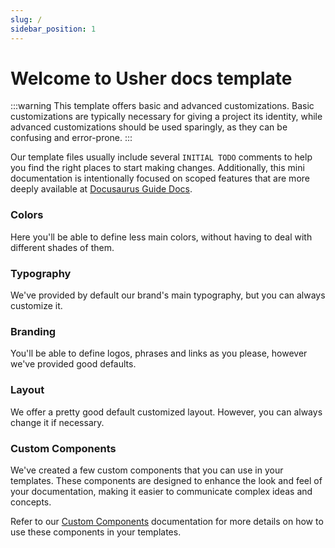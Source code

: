 ```yaml
---
slug: /
sidebar_position: 1
---
```


# Welcome to Usher docs template

:::warning
This template offers basic and advanced customizations. Basic customizations are typically necessary for giving a project its identity, while advanced customizations should be used sparingly, as they can be confusing and error-prone.
:::

Our template files usually include several `INITIAL TODO` comments to help you find the right places to start making changes. Additionally, this mini documentation is intentionally focused on scoped features that are more deeply available at [Docusaurus Guide Docs](https://docusaurus.io/docs/category/guides).

### Colors

Here you'll be able to define less main colors, without having to deal with different shades of them.

### Typography

We've provided by default our brand's main typography, but you can always customize it.

### Branding

You'll be able to define logos, phrases and links as you please, however we've provided good defaults.

### Layout

We offer a pretty good default customized layout. However, you can always change it if necessary.


### Custom Components
We've created a few custom components that you can use in your templates. These components are designed to enhance the look and feel of your documentation, making it easier to communicate complex ideas and concepts.

Refer to our [Custom Components](./advanced-customization/custom-components.md) documentation for more details on how to use these components in your templates.
